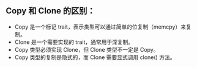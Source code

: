 ## Copy 和 Clone 的区别：

- Copy 是一个标记 trait，表示类型可以通过简单的位复制（memcpy）来复制。
- Clone 是一个需要实现的 trait，通常用于深复制。
- Copy 类型必须实现 Clone，但 Clone 类型不一定是 Copy。
- Copy 类型的复制是隐式的，而 Clone 需要显式调用 clone() 方法。